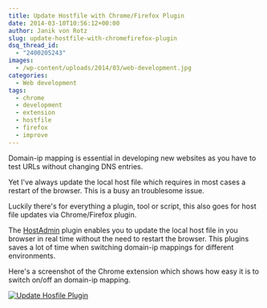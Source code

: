 ```yaml
---
title: Update Hostfile with Chrome/Firefox Plugin
date: 2014-03-10T10:56:12+00:00
author: Janik von Rotz
slug: update-hostfile-with-chromefirefox-plugin
dsq_thread_id:
  - "2400205243"
images:
  - /wp-content/uploads/2014/03/web-development.jpg
categories:
  - Web development
tags:
  - chrome
  - development
  - extension
  - hostfile
  - firefox
  - improve
---
```

Domain-ip mapping is essential in developing new websites as you have to test URLs without changing DNS entries.

Yet I've always update the local host file which requires in most cases a restart of the browser. This is a busy an troublesome issue.

Luckily there's for everything a plugin, tool or script, this also goes for host file updates via Chrome/Firefox plugin.
<!--more-->
The <a href="https://github.com/tg123/chrome-hostadmin">HostAdmin</a> plugin enables you to update the local host file in you browser in real time without the need to restart the browser.
This plugins saves a lot of time when switching domain-ip mappings for different environments.

Here's a screenshot of the Chrome extension which shows how easy it is to switch on/off an domain-ip mapping.

[![Update Hosfile Plugin](/wp-content/uploads/2014/03/Update-Hosfile-Plugin.jpg)](/wp-content/uploads/2014/03/Update-Hosfile-Plugin.jpg)